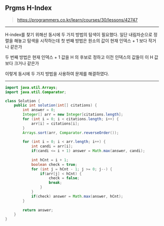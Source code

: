 ## Prgms H-Index
> https://programmers.co.kr/learn/courses/30/lessons/42747

*************
H-index를 찾기 위해선 동시에 두 가지 방법의 탐색이 필요했다. 일단 내림차순으로 정렬을 해놓고 탐색을 시작하는데 첫 번째 방법은 원소의 값이 현재 인덱스 + 1 보다 작거나 같은가



두 번째 방법은 현재 인덱스 + 1 값을 H 의 후보로 정하고 이전 인덱스의 값들이 이 H 값보다 크거나 같은가



이렇게 동시에 두 가지 방법을 사용하여 문제를 해결하였다.
*************

```java
import java.util.Arrays;
import java.util.Comparator;

class Solution {
    public int solution(int[] citations) {
        int answer = 0;
        Integer[] arr = new Integer[citations.length];
        for (int i = 0; i < citations.length; i++) {
			arr[i] = citations[i];
		}
        Arrays.sort(arr, Comparator.reverseOrder());
        
        for (int i = 0; i < arr.length; i++) {
			int candi = arr[i];
			if(candi <= i + 1) answer = Math.max(answer, candi);
			
			int hCnt = i + 1;
			boolean check = true;
			for (int j = hCnt - 1; j >= 0; j--) {
				if(arr[j] < hCnt) {
					check = false;
					break;
				}
			}
			if(check) answer = Math.max(answer, hCnt);
		}
        
        return answer;
    }
}
```
